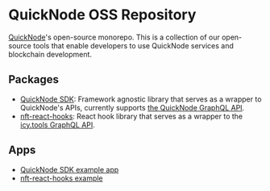 # QuickNode OSS Repository

[QuickNode](https://www.quicknode.com/)'s open-source monorepo. This is a collection of our open-source tools that enable developers to use QuickNode services and blockchain development.

## Packages

- [QuickNode SDK](./packages/libs/sdk/README.md): Framework agnostic library that serves as a wrapper to QuickNode's APIs, currently supports [the QuickNode GraphQL API](https://docs.quicknode.com/docs/graphql/getting-started).
- [nft-react-hooks](./packages/libs/ui/nft-react-hooks/README.md): React hook library that serves as a wrapper to the [icy.tools GraphQL API](https://developers.icy.tools).

## Apps

- [QuickNode SDK example app](./packages/apps/examples/sdk-api/)
- [nft-react-hooks example](./packages/apps/examples/nft-react-hooks)
